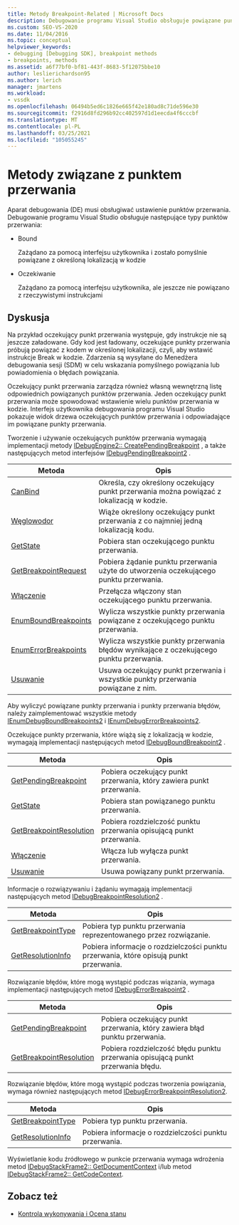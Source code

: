 ```yaml
---
title: Metody Breakpoint-Related | Microsoft Docs
description: Debugowanie programu Visual Studio obsługuje powiązane punkty przerwania, które zostały pomyślnie powiązane z lokalizacją w kodzie i oczekujące punkty przerwania, które nie są jeszcze powiązane.
ms.custom: SEO-VS-2020
ms.date: 11/04/2016
ms.topic: conceptual
helpviewer_keywords:
- debugging [Debugging SDK], breakpoint methods
- breakpoints, methods
ms.assetid: a6f77bf0-bf81-443f-8683-5f12075bbe10
author: leslierichardson95
ms.author: lerich
manager: jmartens
ms.workload:
- vssdk
ms.openlocfilehash: 06494b5ed6c1826e665f42e180ad8c71de596e30
ms.sourcegitcommit: f2916d8fd296b92cc402597d1d1eecda4f6cccbf
ms.translationtype: MT
ms.contentlocale: pl-PL
ms.lasthandoff: 03/25/2021
ms.locfileid: "105055245"
---
```

# <a name="breakpoint-related-methods"></a>Metody związane z punktem przerwania
Aparat debugowania (DE) musi obsługiwać ustawienie punktów przerwania. Debugowanie programu Visual Studio obsługuje następujące typy punktów przerwania:

- Bound

     Zażądano za pomocą interfejsu użytkownika i zostało pomyślnie powiązane z określoną lokalizacją w kodzie

- Oczekiwanie

     Zażądano za pomocą interfejsu użytkownika, ale jeszcze nie powiązano z rzeczywistymi instrukcjami

## <a name="discussion"></a>Dyskusja
 Na przykład oczekujący punkt przerwania występuje, gdy instrukcje nie są jeszcze załadowane. Gdy kod jest ładowany, oczekujące punkty przerwania próbują powiązać z kodem w określonej lokalizacji, czyli, aby wstawić instrukcje Break w kodzie. Zdarzenia są wysyłane do Menedżera debugowania sesji (SDM) w celu wskazania pomyślnego powiązania lub powiadomienia o błędach powiązania.

 Oczekujący punkt przerwania zarządza również własną wewnętrzną listę odpowiednich powiązanych punktów przerwania. Jeden oczekujący punkt przerwania może spowodować wstawienie wielu punktów przerwania w kodzie. Interfejs użytkownika debugowania programu Visual Studio pokazuje widok drzewa oczekujących punktów przerwania i odpowiadające im powiązane punkty przerwania.

 Tworzenie i używanie oczekujących punktów przerwania wymagają implementacji metody [IDebugEngine2:: CreatePendingBreakpoint](../../extensibility/debugger/reference/idebugengine2-creatependingbreakpoint.md) , a także następujących metod interfejsów [IDebugPendingBreakpoint2](../../extensibility/debugger/reference/idebugpendingbreakpoint2.md) .

|Metoda|Opis|
|------------|-----------------|
|[CanBind](../../extensibility/debugger/reference/idebugpendingbreakpoint2-canbind.md)|Określa, czy określony oczekujący punkt przerwania można powiązać z lokalizacją w kodzie.|
|[Węglowodor](../../extensibility/debugger/reference/idebugpendingbreakpoint2-bind.md)|Wiąże określony oczekujący punkt przerwania z co najmniej jedną lokalizacją kodu.|
|[GetState](../../extensibility/debugger/reference/idebugpendingbreakpoint2-getstate.md)|Pobiera stan oczekującego punktu przerwania.|
|[GetBreakpointRequest](../../extensibility/debugger/reference/idebugpendingbreakpoint2-getbreakpointrequest.md)|Pobiera żądanie punktu przerwania użyte do utworzenia oczekującego punktu przerwania.|
|[Włączenie](../../extensibility/debugger/reference/idebugpendingbreakpoint2-enable.md)|Przełącza włączony stan oczekującego punktu przerwania.|
|[EnumBoundBreakpoints](../../extensibility/debugger/reference/idebugpendingbreakpoint2-enumboundbreakpoints.md)|Wylicza wszystkie punkty przerwania powiązane z oczekującego punktu przerwania.|
|[EnumErrorBreakpoints](../../extensibility/debugger/reference/idebugpendingbreakpoint2-enumerrorbreakpoints.md)|Wylicza wszystkie punkty przerwania błędów wynikające z oczekującego punktu przerwania.|
|[Usuwanie](../../extensibility/debugger/reference/idebugpendingbreakpoint2-delete.md)|Usuwa oczekujący punkt przerwania i wszystkie punkty przerwania powiązane z nim.|

 Aby wyliczyć powiązane punkty przerwania i punkty przerwania błędów, należy zaimplementować wszystkie metody [IEnumDebugBoundBreakpoints2](../../extensibility/debugger/reference/ienumdebugboundbreakpoints2.md) i [IEnumDebugErrorBreakpoints2](../../extensibility/debugger/reference/ienumdebugerrorbreakpoints2.md).

 Oczekujące punkty przerwania, które wiążą się z lokalizacją w kodzie, wymagają implementacji następujących metod [IDebugBoundBreakpoint2](../../extensibility/debugger/reference/idebugboundbreakpoint2.md) .

|Metoda|Opis|
|------------|-----------------|
|[GetPendingBreakpoint](../../extensibility/debugger/reference/idebugboundbreakpoint2-getpendingbreakpoint.md)|Pobiera oczekujący punkt przerwania, który zawiera punkt przerwania.|
|[GetState](../../extensibility/debugger/reference/idebugboundbreakpoint2-getstate.md)|Pobiera stan powiązanego punktu przerwania.|
|[GetBreakpointResolution](../../extensibility/debugger/reference/idebugboundbreakpoint2-getbreakpointresolution.md)|Pobiera rozdzielczość punktu przerwania opisującą punkt przerwania.|
|[Włączenie](../../extensibility/debugger/reference/idebugboundbreakpoint2-enable.md)|Włącza lub wyłącza punkt przerwania.|
|[Usuwanie](../../extensibility/debugger/reference/idebugboundbreakpoint2-delete.md)|Usuwa powiązany punkt przerwania.|

 Informacje o rozwiązywaniu i żądaniu wymagają implementacji następujących metod [IDebugBreakpointResolution2](../../extensibility/debugger/reference/idebugbreakpointresolution2.md) .

|Metoda|Opis|
|------------|-----------------|
|[GetBreakpointType](../../extensibility/debugger/reference/idebugbreakpointresolution2-getbreakpointtype.md)|Pobiera typ punktu przerwania reprezentowanego przez rozwiązanie.|
|[GetResolutionInfo](../../extensibility/debugger/reference/idebugbreakpointresolution2-getresolutioninfo.md)|Pobiera informacje o rozdzielczości punktu przerwania, które opisują punkt przerwania.|

 Rozwiązanie błędów, które mogą wystąpić podczas wiązania, wymaga implementacji następujących metod [IDebugErrorBreakpoint2](../../extensibility/debugger/reference/idebugerrorbreakpoint2.md) .

|Metoda|Opis|
|------------|-----------------|
|[GetPendingBreakpoint](../../extensibility/debugger/reference/idebugerrorbreakpoint2-getpendingbreakpoint.md)|Pobiera oczekujący punkt przerwania, który zawiera błąd punktu przerwania.|
|[GetBreakpointResolution](../../extensibility/debugger/reference/idebugerrorbreakpoint2-getbreakpointresolution.md)|Pobiera rozdzielczość błędu punktu przerwania opisującą punkt przerwania błędu.|

 Rozwiązanie błędów, które mogą wystąpić podczas tworzenia powiązania, wymaga również następujących metod [IDebugErrorBreakpointResolution2](../../extensibility/debugger/reference/idebugerrorbreakpointresolution2.md).

|Metoda|Opis|
|------------|-----------------|
|[GetBreakpointType](../../extensibility/debugger/reference/idebugerrorbreakpointresolution2-getbreakpointtype.md)|Pobiera typ punktu przerwania.|
|[GetResolutionInfo](../../extensibility/debugger/reference/idebugerrorbreakpointresolution2-getresolutioninfo.md)|Pobiera informacje o rozdzielczości punktu przerwania.|

 Wyświetlanie kodu źródłowego w punkcie przerwania wymaga wdrożenia metod [IDebugStackFrame2:: GetDocumentContext](../../extensibility/debugger/reference/idebugstackframe2-getdocumentcontext.md) i/lub metod [IDebugStackFrame2:: GetCodeContext](../../extensibility/debugger/reference/idebugstackframe2-getcodecontext.md).

## <a name="see-also"></a>Zobacz też
- [Kontrola wykonywania i Ocena stanu](../../extensibility/debugger/execution-control-and-state-evaluation.md)
